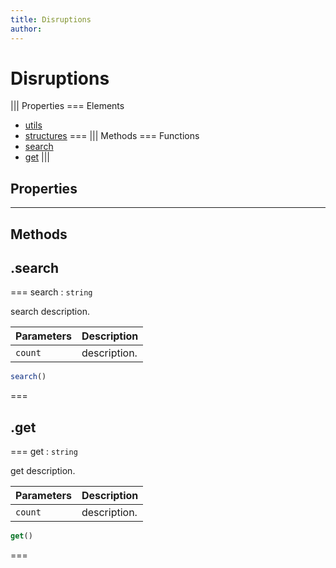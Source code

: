 ```yaml
---
title: Disruptions
author:
---
```


# Disruptions

||| Properties
=== Elements
- [utils](#utils)
- [structures](#structures)
===
||| Methods
=== Functions
- [search](#search)
- [get](#get)
|||
## Properties
---
## Methods
## .search

=== search : `string`

search description.

Parameters | Description
--- | ---
`count` | description.

```javascript Example.js
search()
```
===

## .get

=== get : `string`

get description.

Parameters | Description
--- | ---
`count` | description.

```javascript Example.js
get()
```
===

